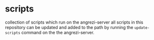 # scripts

collection of scripts which run on the angrezi-server
all scripts in this repository can be updated and added to the path by running the `update-scripts` command on the the angrezi-server.

